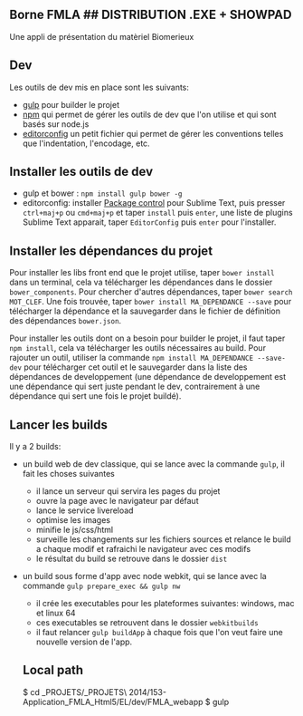 ## Borne FMLA ## DISTRIBUTION .EXE + SHOWPAD

Une appli de présentation du matèriel Biomerieux

## Dev

Les outils de dev mis en place sont les suivants:

- [gulp](https://github.com/gulpjs/gulp/blob/master/docs/getting-started.md#getting-started) pour builder le projet
- [npm](http://fr.openclassrooms.com/informatique/cours/des-applications-ultra-rapides-avec-node-js/les-modules-node-js-et-npm) qui permet de gérer les outils de dev que l'on utilise et qui sont basés sur node.js
- [editorconfig](http://editorconfig.org) un petit fichier qui permet de gérer les conventions telles que l'indentation, l'encodage, etc.

## Installer les outils de dev

- gulp et bower : `npm install gulp bower -g`
- editorconfig: installer [Package control](https://sublime.wbond.net/installation) pour Sublime Text, puis presser `ctrl+maj+p` ou `cmd+maj+p` et taper `install` puis `enter`, une liste de plugins Sublime Text apparait, taper `EditorConfig` puis `enter` pour l'installer.

## Installer les dépendances du projet

Pour installer les libs front end que le projet utilise, taper `bower install` dans un terminal, cela va télécharger les dépendances dans le dossier `bower_components`. Pour chercher d'autres dépendances, taper `bower search MOT_CLEF`. Une fois trouvée, taper `bower install MA_DEPENDANCE --save` pour télécharger la dépendance et la sauvegarder dans le fichier de définition des dépendances `bower.json`.

Pour installer les outils dont on a besoin pour builder le projet, il faut taper `npm install`, cela va télécharger les outils nécessaires au build. Pour rajouter un outil, utiliser la commande `npm install MA_DEPENDANCE --save-dev` pour télécharger cet outil et le sauvegarder dans la liste des dépendances de developpement (une dépendance de developpement est une dépendance qui sert juste pendant le dev, contrairement à une dépendance qui sert une fois le projet buildé).

## Lancer les builds

Il y a 2 builds:

- un build web de dev classique, qui se lance avec la commande `gulp`, il fait les choses suivantes
  - il lance un serveur qui servira les pages du projet
  - ouvre la page avec le navigateur par défaut
  - lance le service livereload
  - optimise les images
  - minifie le js/css/html
  - surveille les changements sur les fichiers sources et relance le build a chaque modif et rafraichi le navigateur avec ces modifs
  - le résultat du build se retrouve dans le dossier `dist`

- un build sous forme d'app avec node webkit, qui se lance avec la commande `gulp prepare_exec && gulp nw`
  - il crée les executables pour les plateformes suivantes: windows, mac et linux 64
  - ces executables se retrouvent dans le dossier `webkitbuilds`
  - il faut relancer `gulp buildApp` à chaque fois que l'on veut faire une nouvelle version de l'app.

  ## Local path

  $ cd _PROJETS/_PROJETS\ 2014/153-Application_FMLA_Html5/EL/dev/FMLA_webapp
  $ gulp

